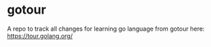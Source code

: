 # gotour
A repo to track all changes for learning go language from gotour here: https://tour.golang.org/
